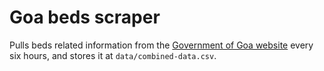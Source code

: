 # Goa beds scraper

Pulls beds related information from the [Government of Goa website](https://goaonline.gov.in/beds) every six hours, and stores it at `data/combined-data.csv`.